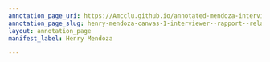 ```yaml
---
annotation_page_uri: https://Amcclu.github.io/annotated-mendoza-interview/annotations/henry-mendoza-canvas-1-interviewer--rapport--relating.json
annotation_page_slug: henry-mendoza-canvas-1-interviewer--rapport--relating
layout: annotation_page
manifest_label: Henry Mendoza

---
```

